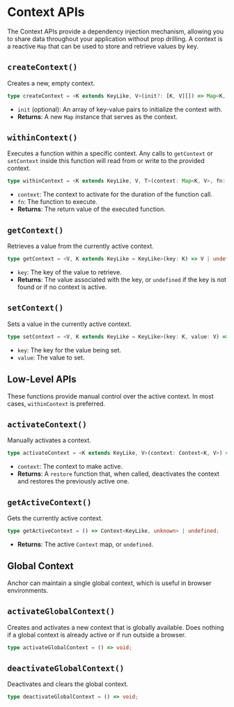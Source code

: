 # Context APIs

The Context APIs provide a dependency injection mechanism, allowing you to share data throughout your application without prop drilling. A context is a reactive `Map` that can be used to store and retrieve values by key.

## `createContext()`

Creates a new, empty context.

```typescript
type createContext = <K extends KeyLike, V>(init?: [K, V][]) => Map<K, V>;
```

- `init` (optional): An array of key-value pairs to initialize the context with.
- **Returns**: A new `Map` instance that serves as the context.

## `withinContext()`

Executes a function within a specific context. Any calls to `getContext` or `setContext` inside this function will read from or write to the provided context.

```typescript
type withinContext = <K extends KeyLike, V, T>(context: Map<K, V>, fn: () => T) => T;
```

- `context`: The context to activate for the duration of the function call.
- `fn`: The function to execute.
- **Returns**: The return value of the executed function.

## `getContext()`

Retrieves a value from the currently active context.

```typescript
type getContext = <V, K extends KeyLike = KeyLike>(key: K) => V | undefined;
```

- `key`: The key of the value to retrieve.
- **Returns**: The value associated with the key, or `undefined` if the key is not found or if no context is active.

## `setContext()`

Sets a value in the currently active context.

```typescript
type setContext = <V, K extends KeyLike = KeyLike>(key: K, value: V) => void;
```

- `key`: The key for the value being set.
- `value`: The value to set.

## Low-Level APIs

These functions provide manual control over the active context. In most cases, `withinContext` is preferred.

## `activateContext()`

Manually activates a context.

```typescript
type activateContext = <K extends KeyLike, V>(context: Context<K, V>) => () => void;
```

- `context`: The context to make active.
- **Returns**: A `restore` function that, when called, deactivates the context and restores the previously active one.

## `getActiveContext()`

Gets the currently active context.

```typescript
type getActiveContext = () => Context<KeyLike, unknown> | undefined;
```

- **Returns**: The active `Context` map, or `undefined`.

## Global Context

Anchor can maintain a single global context, which is useful in browser environments.

## `activateGlobalContext()`

Creates and activates a new context that is globally available. Does nothing if a global context is already active or if run outside a browser.

```typescript
type activateGlobalContext = () => void;
```

## `deactivateGlobalContext()`

Deactivates and clears the global context.

```typescript
type deactivateGlobalContext = () => void;
```
